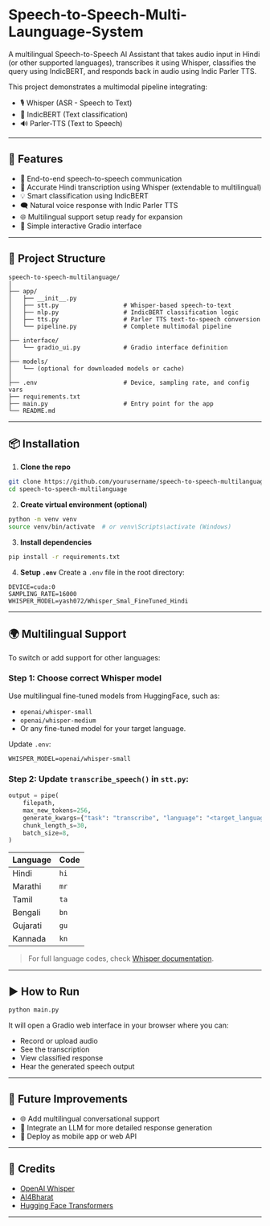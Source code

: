 # Speech-to-Speech-Multi-Launguage-System

A multilingual Speech-to-Speech AI Assistant that takes audio input in Hindi (or other supported languages), transcribes it using Whisper, classifies the query using IndicBERT, and responds back in audio using Indic Parler TTS.

This project demonstrates a multimodal pipeline integrating:
- 🎙️ Whisper (ASR - Speech to Text)
- 🧠 IndicBERT (Text classification)
- 🔊 Parler-TTS (Text to Speech)

---

## 🚀 Features

- 🔄 End-to-end speech-to-speech communication
- 🎯 Accurate Hindi transcription using Whisper (extendable to multilingual)
- 💡 Smart classification using IndicBERT
- 🗨️ Natural voice response with Indic Parler TTS
- 🌐 Multilingual support setup ready for expansion
- 🧪 Simple interactive Gradio interface

---

## 🧾 Project Structure

```
speech-to-speech-multilanguage/
│
├── app/
│   ├── __init__.py
│   ├── stt.py                  # Whisper-based speech-to-text
│   ├── nlp.py                  # IndicBERT classification logic
│   ├── tts.py                  # Parler TTS text-to-speech conversion
│   └── pipeline.py             # Complete multimodal pipeline
│
├── interface/
│   └── gradio_ui.py            # Gradio interface definition
│
├── models/
│   └── (optional for downloaded models or cache)
│
├── .env                        # Device, sampling rate, and config vars
├── requirements.txt
├── main.py                     # Entry point for the app
└── README.md
```

---

## 📦 Installation

1. **Clone the repo**
```bash
git clone https://github.com/yourusername/speech-to-speech-multilanguage.git
cd speech-to-speech-multilanguage
```

2. **Create virtual environment (optional)**
```bash
python -m venv venv
source venv/bin/activate  # or venv\Scripts\activate (Windows)
```

3. **Install dependencies**
```bash
pip install -r requirements.txt
```

4. **Setup `.env`**
Create a `.env` file in the root directory:
```env
DEVICE=cuda:0
SAMPLING_RATE=16000
WHISPER_MODEL=yash072/Whisper_Smal_FineTuned_Hindi
```

---

## 🌍 Multilingual Support

To switch or add support for other languages:

### Step 1: Choose correct Whisper model
Use multilingual fine-tuned models from HuggingFace, such as:
- `openai/whisper-small`
- `openai/whisper-medium`
- Or any fine-tuned model for your target language.

Update `.env`:
```env
WHISPER_MODEL=openai/whisper-small
```

### Step 2: Update `transcribe_speech()` in `stt.py`:
```python
output = pipe(
    filepath,
    max_new_tokens=256,
    generate_kwargs={"task": "transcribe", "language": "<target_language_code>"},
    chunk_length_s=30,
    batch_size=8,
)
```

| Language        | Code |
|-----------------|------|
| Hindi           | `hi` |
| Marathi         | `mr` |
| Tamil           | `ta` |
| Bengali         | `bn` |
| Gujarati        | `gu` |
| Kannada         | `kn` |

> For full language codes, check [Whisper documentation](https://github.com/openai/whisper#available-models-and-languages).

---

## ▶️ How to Run

```bash
python main.py
```

It will open a Gradio web interface in your browser where you can:
- Record or upload audio
- See the transcription
- View classified response
- Hear the generated speech output

---

## 🔮 Future Improvements

- 🌐 Add multilingual conversational support
- 🧠 Integrate an LLM for more detailed response generation
- 📱 Deploy as mobile app or web API

---

## 🤝 Credits

- [OpenAI Whisper](https://github.com/openai/whisper)
- [AI4Bharat](https://ai4bharat.org/)
- [Hugging Face Transformers](https://huggingface.co/transformers/)

---

